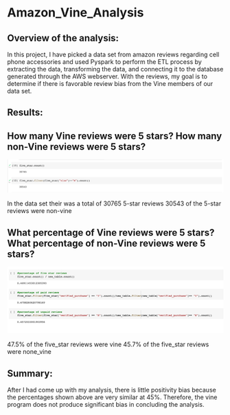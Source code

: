 # Amazon_Vine_Analysis
## Overview of the analysis:
In this project, I have picked a data set from amazon reviews regarding cell phone accessories and used Pyspark to perform the ETL process by extracting the data, transforming the data, and connecting it to the database generated through the AWS webserver. With the reviews, my goal is to determine if there is favorable review bias from the Vine members of our data set.
## Results:
## How many Vine reviews were 5 stars? How many non-Vine reviews were 5 stars?

![alt text](https://github.com/harryhua2021/Amazon_Vine_Analysis/blob/main/images/Screen%20Shot%202022-04-21%20at%202.12.03%20PM.png)

In the data set their was a total of 30765 5-star reviews
30543 of the 5-star reviews were non-vine
## What percentage of Vine reviews were 5 stars? What percentage of non-Vine reviews were 5 stars?

![alt text](https://github.com/harryhua2021/Amazon_Vine_Analysis/blob/main/images/Screen%20Shot%202022-04-21%20at%202.12.13%20PM.png)


47.5% of the five_star reviews were vine
45.7% of the five_star reviews were none_vine
## Summary:
After I had come up with my analysis, there is little positivity bias because the percentages shown above are very similar at 45%. Therefore, the vine program does not produce significant bias in concluding the analysis.
